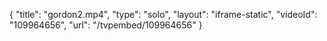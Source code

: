 {
    "title": "gordon2.mp4",
    "type": "solo",
    "layout": "iframe-static",
    "videoId": "109964656",
    "url": "\/tvpembed\/109964656"
}